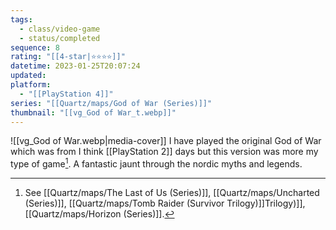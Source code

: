 ```yaml
---
tags:
  - class/video-game
  - status/completed
sequence: 8
rating: "[[4-star|⭐️⭐️⭐️⭐️]]"
datetime: 2023-01-25T20:07:24
updated: 
platform:
  - "[[PlayStation 4]]"
series: "[[Quartz/maps/God of War (Series)]]"
thumbnail: "[[vg_God of War_t.webp]]"
---
```

![[vg_God of War.webp|media-cover]]
I have played the original God of War which was from I think [[PlayStation 2]] days but this version was more my type of game[^1]. A fantastic jaunt through the nordic myths and legends.

[^1]: See [[Quartz/maps/The Last of Us (Series)]], [[Quartz/maps/Uncharted (Series)]], [[Quartz/maps/Tomb Raider (Survivor Trilogy)]]Trilogy)]], [[Quartz/maps/Horizon (Series)]].